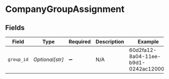 # CompanyGroupAssignment


## Fields

| Field                                | Type                                 | Required                             | Description                          | Example                              |
| ------------------------------------ | ------------------------------------ | ------------------------------------ | ------------------------------------ | ------------------------------------ |
| `group_id`                           | *Optional[str]*                      | :heavy_minus_sign:                   | N/A                                  | 60d2fa12-8a04-11ee-b9d1-0242ac120002 |